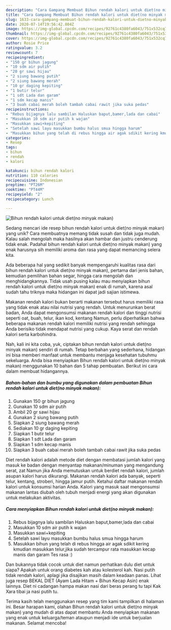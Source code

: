 ```yaml
---
description: "Cara Gampang Membuat Bihun rendah kalori untuk diet(no minyak makan) Anti Gagal"
title: "Cara Gampang Membuat Bihun rendah kalori untuk diet(no minyak makan) Anti Gagal"
slug: 1633-cara-gampang-membuat-bihun-rendah-kalori-untuk-dietno-minyak-makan-anti-gagal
date: 2020-07-14T19:56:42.804Z
image: https://img-global.cpcdn.com/recipes/92761c4380fa6043/751x532cq70/bihun-rendah-kalori-untuk-dietno-minyak-makan-foto-resep-utama.jpg
thumbnail: https://img-global.cpcdn.com/recipes/92761c4380fa6043/751x532cq70/bihun-rendah-kalori-untuk-dietno-minyak-makan-foto-resep-utama.jpg
cover: https://img-global.cpcdn.com/recipes/92761c4380fa6043/751x532cq70/bihun-rendah-kalori-untuk-dietno-minyak-makan-foto-resep-utama.jpg
author: Rosie Price
ratingvalue: 3.2
reviewcount: 7
recipeingredient:
- "150 gr bihun jagung"
- "10 sdm air putih"
- "20 gr sawi hijau"
- "2 siung bawang putih"
- "2 siung bawang merah"
- "10 gr daging kepiting"
- "1 butir telur"
- "1 sdt Lada dan garam"
- "1 sdm kecap manis"
- "3 buah cabai merah boleh tambah cabai rawit jika suka pedas"
recipeinstructions:
- "Rebus bijagnya lalu sambilan Haluskan baput,bamer,lada dan cabai"
- "Masukkan 10 sdm air putih k wajan"
- "Masukkan sawi+kepiting"
- "Setelah sawi layu masukkan bumbu halus smua hingga harum"
- "Masukkan bihun yang telah di rebus hingga air agak sdikit kering kmudian masukkan telur,jika sudah tercampur rata masukkan kecap manis dan garam Tes rasa :)"
categories:
- Resep
tags:
- bihun
- rendah
- kalori

katakunci: bihun rendah kalori 
nutrition: 110 calories
recipecuisine: Indonesian
preptime: "PT26M"
cooktime: "PT44M"
recipeyield: "2"
recipecategory: Lunch

---
```



![Bihun rendah kalori untuk diet(no minyak makan)](https://img-global.cpcdn.com/recipes/92761c4380fa6043/751x532cq70/bihun-rendah-kalori-untuk-dietno-minyak-makan-foto-resep-utama.jpg)

Sedang mencari ide resep bihun rendah kalori untuk diet(no minyak makan) yang unik? Cara membuatnya memang tidak susah dan tidak juga mudah. Kalau salah mengolah maka hasilnya akan hambar dan justru cenderung tidak enak. Padahal bihun rendah kalori untuk diet(no minyak makan) yang enak harusnya sih memiliki aroma dan rasa yang dapat memancing selera kita.

Ada beberapa hal yang sedikit banyak mempengaruhi kualitas rasa dari bihun rendah kalori untuk diet(no minyak makan), pertama dari jenis bahan, kemudian pemilihan bahan segar, hingga cara mengolah dan menghidangkannya. Tidak usah pusing kalau mau menyiapkan bihun rendah kalori untuk diet(no minyak makan) enak di rumah, karena asal sudah tahu triknya maka hidangan ini dapat jadi sajian istimewa.

Makanan rendah kalori bukan berarti makanan tersebut harus memiliki rasa yang tidak enak atau nilai nutrisi yang rendah. Untuk menurunkan berat badan, Anda dapat mengonsumsi makanan rendah kalori dan tinggi nutrisi seperti oat, buah, telur, ikan kod, kentang Namun, perlu diperhatikan bahwa beberapa makanan rendah kalori memiliki nutrisi yang rendah sehingga Anda berisiko tidak mendapat nutrisi yang cukup. Kaya serat dan rendah kalori serta karbohindra.


Nah, kali ini kita coba, yuk, ciptakan bihun rendah kalori untuk diet(no minyak makan) sendiri di rumah. Tetap berbahan yang sederhana, hidangan ini bisa memberi manfaat untuk membantu menjaga kesehatan tubuhmu sekeluarga. Anda bisa menyiapkan Bihun rendah kalori untuk diet(no minyak makan) menggunakan 10 bahan dan 5 tahap pembuatan. Berikut ini cara dalam membuat hidangannya.

<!--inarticleads1-->

##### Bahan-bahan dan bumbu yang digunakan dalam pembuatan Bihun rendah kalori untuk diet(no minyak makan):

1. Gunakan 150 gr bihun jagung
1. Gunakan 10 sdm air putih
1. Ambil 20 gr sawi hijau
1. Gunakan 2 siung bawang putih
1. Siapkan 2 siung bawang merah
1. Sediakan 10 gr daging kepiting
1. Siapkan 1 butir telur
1. Siapkan 1 sdt Lada dan garam
1. Siapkan 1 sdm kecap manis
1. Siapkan 3 buah cabai merah boleh tambah cabai rawit jika suka pedas


Diet rendah kalori adalah metode diet dengan membatasi jumlah kalori yang masuk ke badan dengan menyantap makanan/minuman yang mengandung serat, zat Namun jika Anda memutuskan untuk berdiet rendah kalori, jumlah asupan kalori harus dikurangi. Makanan rendah kalori ada banyak, seperti telur, kentang, stroberi, hingga jamur putih. Ketahui daftar makanan rendah kalori untuk konsumsi harian Anda. Kalori yang masuk saat mengonsumsi makanan lantas diubah oleh tubuh menjadi energi yang akan digunakan untuk melakukan aktivitas. 

<!--inarticleads2-->

##### Cara menyiapkan Bihun rendah kalori untuk diet(no minyak makan):

1. Rebus bijagnya lalu sambilan Haluskan baput,bamer,lada dan cabai
1. Masukkan 10 sdm air putih k wajan
1. Masukkan sawi+kepiting
1. Setelah sawi layu masukkan bumbu halus smua hingga harum
1. Masukkan bihun yang telah di rebus hingga air agak sdikit kering kmudian masukkan telur,jika sudah tercampur rata masukkan kecap manis dan garam Tes rasa :)


Dan bukannya tidak cocok untuk diet namun perhatikan dulu diet untuk siapa? Apakah untuk orang diabetes kah atau kolesterol kah. Nasi putih tidak rendah kalori, aplagi jika disajikan masih dalam keadaan panas. Lihat juga resep BEKAL DIET (Ayam Lada Hitam + Bihun Kecap Asin) enak lainnya. Diet ni cadangan hampa makan nasi dari beras perang tu tapi Kak Xara tibai ja nasi putih tu. 

Terima kasih telah menggunakan resep yang tim kami tampilkan di halaman ini. Besar harapan kami, olahan Bihun rendah kalori untuk diet(no minyak makan) yang mudah di atas dapat membantu Anda menyiapkan makanan yang enak untuk keluarga/teman ataupun menjadi ide untuk berjualan makanan. Selamat mencoba!
